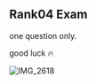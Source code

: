 ## Rank04 Exam

one question only.

good luck 🔥

![IMG_2618](https://github.com/user-attachments/assets/610cb4eb-78ab-40a0-a736-3ad1ea41d0d5)
